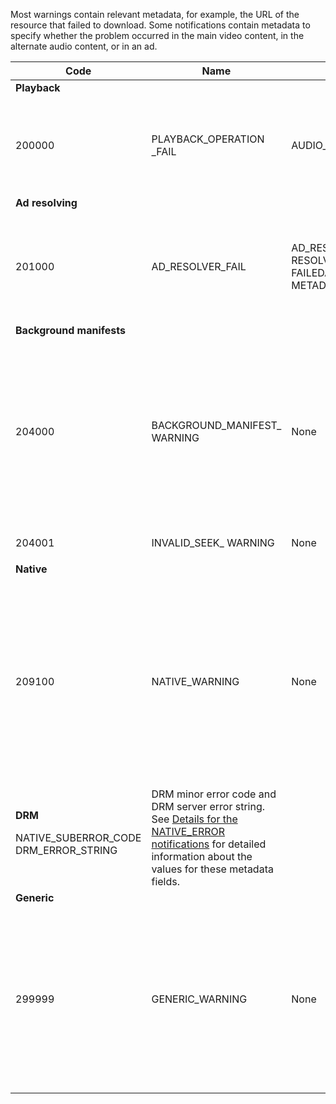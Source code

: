 ---
---

<a id="section_F25366B6703040E3ADA993C113618F01"></a>

Most warnings contain relevant metadata, for example, the URL of the resource that failed to download. Some notifications contain metadata to specify whether the problem occurred in the main video content, in the alternate audio content, or in an ad.

<table frame="all" colsep="1" rowsep="1" id="table_C24772DF203B4DB2ACE6B475698C4C58"> 
 <tgroup cols="5" colsep="1" rowsep="1" class="FormatA"> 
  <colspec colnum="1" colname="1" colwidth="1.00*" /> 
  <colspec colnum="2" colname="2" colwidth="1.94*" /> 
  <colspec colnum="3" colname="3" colwidth="2.25*" /> 
  <colspec colnum="4" colname="4" colwidth="2.72*" /> 
  <colspec colnum="5" colname="5" colwidth="3.45*" /> 
  <thead> 
   <tr rowsep="1"> 
    <th colname="1" class="entry">Code</th> 
    <th colname="2" class="entry">Name</th> 
    <th colname="3" class="entry">InnerNotification</th> 
    <th colname="4" class="entry">Metadata Keys</th> 
    <th colname="5" class="entry">Comments</th> 
   </tr> 
  </thead> 
  <tbody> 
   <tr rowsep="1"> 
    <td namest="1" nameend="5"><b>Playback</b> </td> 
   </tr> 
   <tr rowsep="1"> 
    <td colname="1"><span class="codeph">200000</span> </td> 
    <td colname="2"><span class="codeph">PLAYBACK_OPERATION _FAIL</span> </td> 
    <td colname="3"><span class="codeph">AUDIO_TRACK_ERROR</span><span class="codeph">SEEK_ERROR</span> </td> 
    <td colname="4"><span class="codeph">DESCRIPTION</span> </td> 
    <td colname="5"> <p>A playback-related operation has failed, but playback may continue.</p> </td> 
   </tr> 
   <tr rowsep="1"> 
    <td namest="1" nameend="5"><b>Ad resolving</b> </td> 
   </tr> 
   <tr rowsep="1"> 
    <td colname="1"><span class="codeph">201000</span> </td> 
    <td colname="2"><span class="codeph">AD_RESOLVER_FAIL</span> </td> 
    <td colname="3"><span class="codeph">AD_RESOLVER_ RESOLVE_FAIL</span><span class="codeph">RESOURCE_PLACEMENT_ FAILED</span><span class="codeph">AD_RESOLVER_ METADATA_INVALID</span> </td> 
    <td colname="4"> <p>None</p> </td> 
    <td colname="5"> <p>The ad-resolver has failed to resolve/insert the ad content. Playback may continue.</p> </td> 
   </tr> 
   <tr rowsep="1"> 
    <td namest="1" nameend="5"><b>Background manifests</b> </td> 
   </tr> 
   <tr rowsep="1"> 
    <td colname="1"><span class="codeph">204000</span> </td> 
    <td colname="2"><span class="codeph">BACKGROUND_MANIFEST_ WARNING</span> </td> 
    <td colname="3"> <p>None</p> </td> 
    <td colname="4"><span class="codeph">BACKGROUND_MANIFEST_ WARNING_ERROR</span> <span class="codeph">BACKGROUND_MANIFEST_ WARNING_NAME</span> <span class="codeph">DESCRIPTION</span> </td> 
    <td colname="5"> <p> Error in background manifest download. Any issue in updating the background manifest is dispatched as a 
      <ph conkeyref="phrases/primetime-sdk-name" /> warning and does not cause the playback to stop. </p> </td> 
   </tr> 
   <tr rowsep="1"> 
    <td colname="1"><span class="codeph">204001</span> </td> 
    <td colname="2"><span class="codeph">INVALID_SEEK_ WARNING</span> </td> 
    <td colname="3"> <p>None</p> </td> 
    <td colname="4"><span class="codeph">DESCRIPTION</span> </td> 
    <td colname="5"> <p> </p> </td> 
   </tr> 
   <tr rowsep="1"> 
    <td namest="1" nameend="5"><b>Native</b> </td> 
   </tr> 
   <tr rowsep="1"> 
    <td colname="1" morerows="1"><span class="codeph">209100</span> </td> 
    <td colname="2" morerows="1"><span class="codeph">NATIVE_WARNING</span> </td> 
    <td colname="3" morerows="1"> <p>None</p> </td> 
    <td colname="4"><b>AVE</b> <p><span class="codeph">NATIVE_ERROR_CODE</span><span class="codeph">NATIVE_ERROR_NAME</span><span class="codeph">DESCRIPTION</span> </p> </td> 
    <td colname="5"> <p>The low-level AVE library issued an error.</p> <p>See <a href="http://help.adobe.com/en_US/primetime/psdk/dhls/index.html#PSDKs-concept-Details_for_the_NATIVEERROR_notification" format="html" scope="external">Details for the NATIVE_ERROR notifications</a> for detailed information about the values for these metadata fields. </p> </td> 
   </tr> 
   <tr rowsep="1"> 
    <td colname="4"><b>DRM</b> <p><span class="codeph">NATIVE_SUBERROR_CODE</span> <span class="codeph">DRM_ERROR_STRING</span> </p> </td> 
    <td colname="5">
     <ph>
      DRM minor error code and DRM server error string. See 
      <a href="http://help.adobe.com/en_US/primetime/psdk/dhls/index.html#PSDKs-concept-Details_for_the_NATIVEERROR_notification" format="html" scope="external">Details for the NATIVE_ERROR notifications</a> for detailed information about the values for these metadata fields.
     </ph> </td> 
   </tr> 
   <tr rowsep="1"> 
    <td namest="1" nameend="5"><b>Generic</b> </td> 
   </tr> 
   <tr rowsep="0"> 
    <td colname="1"><span class="codeph">299999</span> </td> 
    <td colname="2"><span class="codeph">GENERIC_WARNING</span> </td> 
    <td colname="3"> <p>None</p> </td> 
    <td colname="4"> <p>None</p> </td> 
    <td colname="5"> <p>Marks a generic warning event. Not actually issued by 
      <ph conkeyref="phrases/primetime-sdk-name" />. It's just a marker for the end of the range of numerical codes corresponding to warning events. </p> </td> 
   </tr> 
  </tbody> 
 </tgroup> 
</table>

